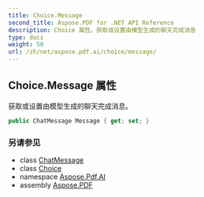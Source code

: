 ```yaml
---
title: Choice.Message
second_title: Aspose.PDF for .NET API Reference
description: Choice 属性。获取或设置由模型生成的聊天完成消息
type: docs
weight: 50
url: /zh/net/aspose.pdf.ai/choice/message/
---
```

## Choice.Message 属性

获取或设置由模型生成的聊天完成消息。

```csharp
public ChatMessage Message { get; set; }
```

### 另请参见

* class [ChatMessage](../../chatmessage/)
* class [Choice](../)
* namespace [Aspose.Pdf.AI](../../../aspose.pdf.ai/)
* assembly [Aspose.PDF](../../../)
